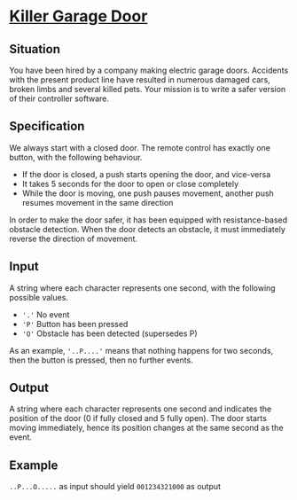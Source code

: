 # [Killer Garage Door](https://www.codewars.com/kata/killer-garage-door "https://www.codewars.com/kata/58b1ae711fcffa34090000ea")

## Situation

You have been hired by a company making electric garage doors. Accidents with the present product line have resulted in
numerous damaged cars, broken limbs and several killed pets. Your mission is to write a safer version of their
controller software.

## Specification

We always start with a closed door. The remote control has exactly one button, with the following behaviour.

+ If the door is closed, a push starts opening the door, and vice-versa
+ It takes 5 seconds for the door to open or close completely
+ While the door is moving, one push pauses movement, another push resumes movement in the same direction

In order to make the door safer, it has been equipped with resistance-based obstacle detection. When the door detects an
obstacle, it must immediately reverse the direction of movement.

## Input

A string where each character represents one second, with the following possible values.

* ```'.'``` No event
* ```'P'``` Button has been pressed
* ```'O'``` Obstacle has been detected (supersedes P)

As an example, ```'..P....'``` means that nothing happens for two seconds, then the button is pressed, then no further
events.

## Output

A string where each character represents one second and indicates the position of the door (0 if fully closed and 5
fully open). The door starts moving immediately, hence its position changes at the same second as the event.

## Example

```..P...O.....``` as input should yield
```001234321000``` as output